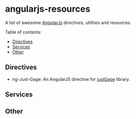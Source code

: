 # angularjs-resources
A list of awesome [AngularJs](http://angularjs.org)  directives, utilities and resources.

Table of contents:
* [Directives](#directives)
* [Services](#services)
* [Other](#other)

## Directives
* ng-Just-Gage:  An AngularJS directive for [justGage](http://justgage.com/) library.
## Services

## Other
